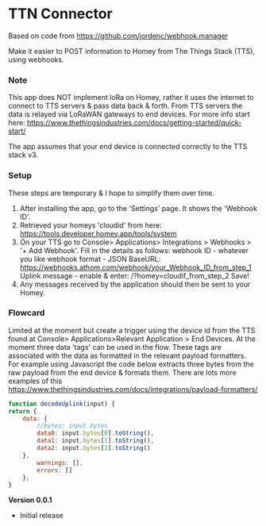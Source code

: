 # TTN Connector

Based on code from https://github.com/jordenc/webhook.manager

Make it easier to POST information to Homey from The Things Stack (TTS), using webhooks.

### Note

This app does NOT implement loRa on Homey, rather it uses the internet to connect to TTS servers & pass data back & forth. From TTS servers the data is relayed via LoRaWAN gateways to end devices. For more info start here: https://www.thethingsindustries.com/docs/getting-started/quick-start/

The app assumes that your end device is connected correctly to the TTS stack v3.

### Setup

These steps are temporary & I hope to simplify them over time.
1. After installing the app, go to the 'Settings' page. It shows the 'Webhook ID'.
2. Retrieved your homeys 'cloudid' from here: https://tools.developer.homey.app/tools/system
3. On your TTS go to Console> Applications> Integrations > Webhooks > '+ Add Webhook'. Fill in the details as follows:
    webhook ID - whatever you like
    webhook format - JSON
    BaseURL: https://webhooks.athom.com/webhook/your_Webhook_ID_from_step_1
    Uplink message - enable & enter: /?homey=cloudif_from_step_2
    Save!
5. Any messages received by the application should then be sent to your Homey.

### Flowcard

Limited at the moment but create a trigger using the device id from the TTS found at Console> Applications>Relevant Application > End Devices. At the moment three data 'tags' can be used in the flow. These tags are associated with the data as formatted in the relevant payload formatters. For example using Javascript the code below extracts three bytes from the raw payload from the end device & formats them. There are lots more examples of this https://www.thethingsindustries.com/docs/integrations/payload-formatters/

```javascript
function decodeUplink(input) {
return {
    data: {
        //bytes: input.bytes
        data0: input.bytes[0].toString(),
        data1: input.bytes[1].toString(),
        data2: input.bytes[2].toString()
    },
        warnings: [],
        errors: []
    };
}
```


**Version 0.0.1**
- Initial release